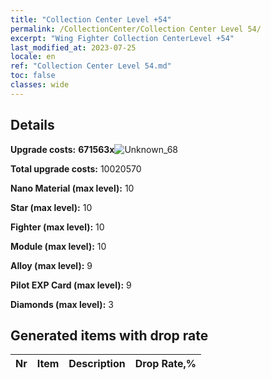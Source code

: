 ```yaml
---
title: "Collection Center Level +54"
permalink: /CollectionCenter/Collection Center Level 54/
excerpt: "Wing Fighter Collection CenterLevel +54"
last_modified_at: 2023-07-25
locale: en
ref: "Collection Center Level 54.md"
toc: false
classes: wide
---
```



## Details

 **Upgrade costs:** **671563x**![Unknown_68](/images/item/bh_img25_p.png)

 **Total upgrade costs:** 10020570

 **Nano Material (max level):** 10

 **Star (max level):** 10

 **Fighter (max level):** 10

 **Module (max level):** 10

 **Alloy (max level):** 9

 **Pilot EXP Card (max level):** 9

 **Diamonds (max level):** 3

## Generated items with drop rate

  |  Nr |     Item   |    Description   |  Drop Rate,% |
  |:----|:----------:|:-----------------|:-------------|

